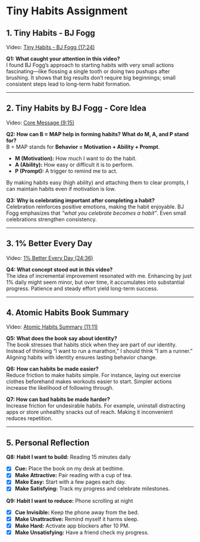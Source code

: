# Tiny Habits Assignment

## 1. Tiny Habits - BJ Fogg  
Video: [Tiny Habits - BJ Fogg (17:24)](https://www.youtube.com/watch?v=AdKUJxjn-R8)  

**Q1: What caught your attention in this video?**  
I found BJ Fogg’s approach to starting habits with very small actions fascinating—like flossing a single tooth or doing two pushups after brushing. It shows that big results don’t require big beginnings; small consistent steps lead to long-term habit formation.

---

## 2. Tiny Habits by BJ Fogg - Core Idea  
Video: [Core Message (9:15)](https://www.youtube.com/watch?v=S_8e-6ZHKLs)  

**Q2: How can B = MAP help in forming habits? What do M, A, and P stand for?**  
B = MAP stands for **Behavior = Motivation + Ability + Prompt**.  
- **M (Motivation):** How much I want to do the habit.  
- **A (Ability):** How easy or difficult it is to perform.  
- **P (Prompt):** A trigger to remind me to act.  

By making habits easy (high ability) and attaching them to clear prompts, I can maintain habits even if motivation is low.  

**Q3: Why is celebrating important after completing a habit?**  
Celebration reinforces positive emotions, making the habit enjoyable. BJ Fogg emphasizes that *“what you celebrate becomes a habit”*. Even small celebrations strengthen consistency.

---

## 3. 1% Better Every Day  
Video: [1% Better Every Day (24:36)](https://www.youtube.com/watch?v=mNeXuCYiE0U)  

**Q4: What concept stood out in this video?**  
The idea of incremental improvement resonated with me. Enhancing by just 1% daily might seem minor, but over time, it accumulates into substantial progress. Patience and steady effort yield long-term success.

---

## 4. Atomic Habits Book Summary  
Video: [Atomic Habits Summary (11:11)](https://www.youtube.com/watch?v=YT7tQzmGRLA)  

**Q5: What does the book say about identity?**  
The book stresses that habits stick when they are part of our identity. Instead of thinking “I want to run a marathon,” I should think “I am a runner.” Aligning habits with identity ensures lasting behavior change.  

**Q6: How can habits be made easier?**  
Reduce friction to make habits simple. For instance, laying out exercise clothes beforehand makes workouts easier to start. Simpler actions increase the likelihood of following through.  

**Q7: How can bad habits be made harder?**  
Increase friction for undesirable habits. For example, uninstall distracting apps or store unhealthy snacks out of reach. Making it inconvenient reduces repetition.

---

## 5. Personal Reflection  

**Q8: Habit I want to build:** Reading 15 minutes daily  
- [x] **Cue:** Place the book on my desk at bedtime.  
- [x] **Make Attractive:** Pair reading with a cup of tea.  
- [x] **Make Easy:** Start with a few pages each day.  
- [x] **Make Satisfying:** Track my progress and celebrate milestones.  

**Q9: Habit I want to reduce:** Phone scrolling at night  
- [x] **Cue Invisible:** Keep the phone away from the bed.  
- [x] **Make Unattractive:** Remind myself it harms sleep.  
- [x] **Make Hard:** Activate app blockers after 10 PM.  
- [x] **Make Unsatisfying:** Have a friend check my progress.
